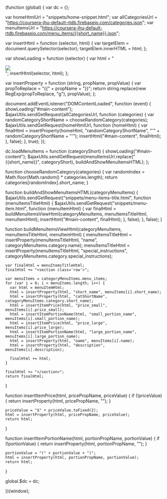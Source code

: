 (function (global) {
  var dc = {};

  var homeHtmlUrl = "snippets/home-snippet.html";
  var allCategoriesUrl = "https://coursera-jhu-default-rtdb.firebaseio.com/categories.json";
  var menuItemsUrl = "https://coursera-jhu-default-rtdb.firebaseio.com/menu_items/{{short_name}}.json";

  var insertHtml = function (selector, html) {
    var targetElem = document.querySelector(selector);
    targetElem.innerHTML = html;
  };

  var showLoading = function (selector) {
    var html = "<div class='text-center'><img src='images/ajax-loader.gif'></div>";
    insertHtml(selector, html);
  };

  var insertProperty = function (string, propName, propValue) {
    var propToReplace = "{{" + propName + "}}";
    return string.replace(new RegExp(propToReplace, "g"), propValue);
  };

  document.addEventListener("DOMContentLoaded", function (event) {
    showLoading("#main-content");
    $ajaxUtils.sendGetRequest(allCategoriesUrl, function (categories) {
      var randomCategoryShortName = chooseRandomCategory(categories);
      $ajaxUtils.sendGetRequest(homeHtmlUrl, function (homeHtml) {
        var finalHtml = insertProperty(homeHtml, "randomCategoryShortName", "'" + randomCategoryShortName + "'");
        insertHtml("#main-content", finalHtml);
      }, false);
    }, true);
  });

  dc.loadMenuItems = function (categoryShort) {
    showLoading("#main-content");
    $ajaxUtils.sendGetRequest(menuItemsUrl.replace("{{short_name}}", categoryShort), buildAndShowMenuItemsHTML);
  };

  function chooseRandomCategory(categories) {
    var randomIndex = Math.floor(Math.random() * categories.length);
    return categories[randomIndex].short_name;
  }

  function buildAndShowMenuItemsHTML(categoryMenuItems) {
    $ajaxUtils.sendGetRequest("snippets/menu-items-title.html", function (menuItemsTitleHtml) {
      $ajaxUtils.sendGetRequest("snippets/menu-item.html", function (menuItemHtml) {
        var finalHtml = buildMenuItemsViewHtml(categoryMenuItems, menuItemsTitleHtml, menuItemHtml);
        insertHtml("#main-content", finalHtml);
      }, false);
    }, false);
  }

  function buildMenuItemsViewHtml(categoryMenuItems, menuItemsTitleHtml, menuItemHtml) {
    menuItemsTitleHtml = insertProperty(menuItemsTitleHtml, "name", categoryMenuItems.category.name);
    menuItemsTitleHtml = insertProperty(menuItemsTitleHtml, "special_instructions", categoryMenuItems.category.special_instructions);

    var finalHtml = menuItemsTitleHtml;
    finalHtml += "<section class='row'>";

    var menuItems = categoryMenuItems.menu_items;
    for (var i = 0; i < menuItems.length; i++) {
      var html = menuItemHtml;
      html = insertProperty(html, "short_name", menuItems[i].short_name);
      html = insertProperty(html, "catShortName", categoryMenuItems.category.short_name);
      html = insertItemPrice(html, "price_small", menuItems[i].price_small);
      html = insertItemPortionName(html, "small_portion_name", menuItems[i].small_portion_name);
      html = insertItemPrice(html, "price_large", menuItems[i].price_large);
      html = insertItemPortionName(html, "large_portion_name", menuItems[i].large_portion_name);
      html = insertProperty(html, "name", menuItems[i].name);
      html = insertProperty(html, "description", menuItems[i].description);

      finalHtml += html;
    }

    finalHtml += "</section>";
    return finalHtml;
  }

  function insertItemPrice(html, pricePropName, priceValue) {
    if (!priceValue) {
      return insertProperty(html, pricePropName, "");
    }

    priceValue = "$" + priceValue.toFixed(2);
    html = insertProperty(html, pricePropName, priceValue);
    return html;
  }

  function insertItemPortionName(html, portionPropName, portionValue) {
    if (!portionValue) {
      return insertProperty(html, portionPropName, "");
    }

    portionValue = "(" + portionValue + ")";
    html = insertProperty(html, portionPropName, portionValue);
    return html;
  }

  global.$dc = dc;

})(window);
